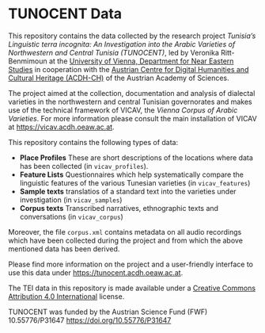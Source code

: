 # TUNOCENT Data

This repository contains the data collected by the research project *Tunisia’s Linguistic terra incognita: An Investigation into the Arabic Varieties of Northwestern and Central Tunisia (TUNOCENT)*, led by Veronika Ritt-Benmimoun at the [University of Vienna, Department for Near Eastern Studies](https://orientalistik.univie.ac.at/en/) in cooperation with the [Austrian Centre for Digital Humanities and Cultural Heritage (ACDH-CH)](https://www.oeaw.ac.at/acdh) of the Austrian Academy of Sciences. 

The project aimed at the collection, documentation and analysis of dialectal varieties in the northwestern and central Tunisian governorates and makes use of the technical framework of VICAV, the *Vienna Corpus of Arabic Varieties*. For more information please consult the main installation of VICAV at <https://vicav.acdh.oeaw.ac.at>. 

This repository contains the following types of data: 

* **Place Profiles** These are short descriptions of the locations where data has been collected (in `vicav_profiles`). 
* **Feature Lists** Questionnaires which help systematically compare the linguistic features of the various Tunesian varieties (in `vicav_features`)
* **Sample texts** translatios of a standard text into the varieties under investigation (in `vicav_samples`)
* **Corpus texts** Transcribed narratives, ethnographic texts and conversations (in `vicav_corpus`)

Moreover, the file `corpus.xml` contains metadata on all audio recordings which have been collected during the project and from which the above mentioned data has been derived.

Please find more information on the project and a user-friendly interface to use this data under <https://tunocent.acdh.oeaw.ac.at>.

The TEI data in this repository is made available under a [Creative Commons Attribution 4.0 International](https://creativecommons.org/licenses/by/4.0/) license. 

TUNOCENT was funded by the Austrian Science Fund (FWF) 10.55776/P31647 <https://doi.org/10.55776/P31647>